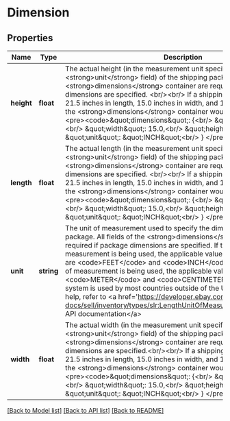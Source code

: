# Dimension

## Properties
Name | Type | Description | Notes
------------ | ------------- | ------------- | -------------
**height** | **float** | The actual height (in the measurement unit specified in the &lt;strong&gt;unit&lt;/strong&gt; field) of the shipping package. All fields of the &lt;strong&gt;dimensions&lt;/strong&gt; container are required if package dimensions are specified. &lt;br/&gt;&lt;br/&gt; If a shipping package measured 21.5 inches in length, 15.0 inches in width, and 12.0 inches in height, the &lt;strong&gt;dimensions&lt;/strong&gt; container would look as follows: &lt;br/&gt; &lt;pre&gt;&lt;code&gt;\&quot;dimensions\&quot;: {&lt;br/&gt; \&quot;length\&quot;: 21.5,&lt;br/&gt; \&quot;width\&quot;: 15.0,&lt;br/&gt; \&quot;height\&quot;: 12.0,&lt;br/&gt; \&quot;unit\&quot;: \&quot;INCH\&quot;&lt;br/&gt; } &lt;/pre&gt;&lt;/code&gt; | [optional] 
**length** | **float** | The actual length (in the measurement unit specified in the &lt;strong&gt;unit&lt;/strong&gt; field) of the shipping package. All fields of the &lt;strong&gt;dimensions&lt;/strong&gt; container are required if package dimensions are specified. &lt;br/&gt;&lt;br/&gt; If a shipping package measured 21.5 inches in length, 15.0 inches in width, and 12.0 inches in height,  the &lt;strong&gt;dimensions&lt;/strong&gt; container would look as follows: &lt;br/&gt; &lt;pre&gt;&lt;code&gt;\&quot;dimensions\&quot;: {&lt;br/&gt; \&quot;length\&quot;: 21.5,&lt;br/&gt; \&quot;width\&quot;: 15.0,&lt;br/&gt; \&quot;height\&quot;: 12.0,&lt;br/&gt; \&quot;unit\&quot;: \&quot;INCH\&quot;&lt;br/&gt; } &lt;/pre&gt;&lt;/code&gt; | [optional] 
**unit** | **string** | The unit of measurement used to specify the dimensions of a shipping package. All fields of the &lt;strong&gt;dimensions&lt;/strong&gt; container are required if package dimensions are specified. If the English system of measurement is being used, the applicable values for dimension units are &lt;code&gt;FEET&lt;/code&gt; and &lt;code&gt;INCH&lt;/code&gt;. If the metric system of measurement is being used, the applicable values for weight units are &lt;code&gt;METER&lt;/code&gt; and &lt;code&gt;CENTIMETER&lt;/code&gt;. The metric system is used by most countries outside of the US. For implementation help, refer to &lt;a href&#x3D;&#x27;https://developer.ebay.com/api-docs/sell/inventory/types/slr:LengthUnitOfMeasureEnum&#x27;&gt;eBay API documentation&lt;/a&gt; | [optional] 
**width** | **float** | The actual width (in the measurement unit specified in the &lt;strong&gt;unit&lt;/strong&gt; field) of the shipping package. All fields of the &lt;strong&gt;dimensions&lt;/strong&gt; container are required if package dimensions are specified.&lt;br/&gt;&lt;br/&gt; If a shipping package measured 21.5 inches in length, 15.0 inches in width, and 12.0 inches in height,  the &lt;strong&gt;dimensions&lt;/strong&gt; container would look as follows: &lt;br/&gt; &lt;pre&gt;&lt;code&gt;\&quot;dimensions\&quot;: {&lt;br/&gt; \&quot;length\&quot;: 21.5,&lt;br/&gt; \&quot;width\&quot;: 15.0,&lt;br/&gt; \&quot;height\&quot;: 12.0,&lt;br/&gt; \&quot;unit\&quot;: \&quot;INCH\&quot;&lt;br/&gt; } &lt;/pre&gt;&lt;/code&gt; | [optional] 

[[Back to Model list]](../../README.md#documentation-for-models) [[Back to API list]](../../README.md#documentation-for-api-endpoints) [[Back to README]](../../README.md)

